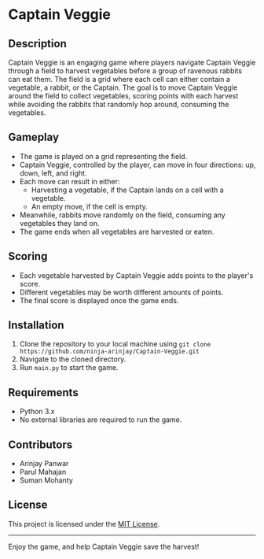 # Captain Veggie

## Description
Captain Veggie is an engaging game where players navigate Captain Veggie through a field to harvest vegetables before a group of ravenous rabbits can eat them. 
The field is a grid where each cell can either contain a vegetable, a rabbit, or the Captain. 
The goal is to move Captain Veggie around the field to collect vegetables, scoring points with each harvest while avoiding the rabbits that randomly hop around, consuming the vegetables.

## Gameplay
- The game is played on a grid representing the field.
- Captain Veggie, controlled by the player, can move in four directions: up, down, left, and right.
- Each move can result in either:
  - Harvesting a vegetable, if the Captain lands on a cell with a vegetable.
  - An empty move, if the cell is empty.
- Meanwhile, rabbits move randomly on the field, consuming any vegetables they land on.
- The game ends when all vegetables are harvested or eaten.

## Scoring
- Each vegetable harvested by Captain Veggie adds points to the player's score.
- Different vegetables may be worth different amounts of points.
- The final score is displayed once the game ends.


## Installation
1. Clone the repository to your local machine using `git clone https://github.com/ninja-arinjay/Captain-Veggie.git`
2. Navigate to the cloned directory.
3. Run `main.py` to start the game.

## Requirements
- Python 3.x
- No external libraries are required to run the game.

## Contributors
- Arinjay Panwar
- Parul Mahajan
- Suman Mohanty

## License
This project is licensed under the [MIT License](LICENSE).

---

Enjoy the game, and help Captain Veggie save the harvest!

